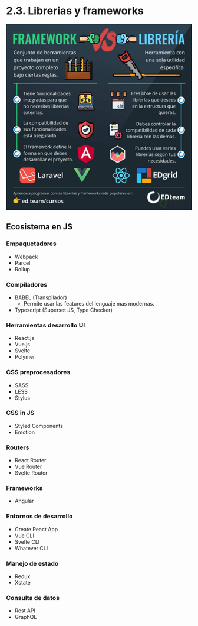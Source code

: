 # 2.3. Librerias y frameworks

![](<../../.gitbook/assets/image (2).png>)

## Ecosistema en JS

### Empaquetadores

* Webpack
* Parcel
* Rollup

### Compiladores

* BABEL (Transpilador)
  * Permite usar las features del lenguaje mas modernas.
* Typescript (Superset JS, Type Checker)

### Herramientas desarrollo UI

* React.js
* Vue.js
* Svelte
* Polymer

### CSS preprocesadores

* SASS
* LESS
* Stylus

### CSS in JS

* Styled Components
* Emotion

### Routers

* React Router
* Vue Router
* Svelte Router

### Frameworks

* Angular

### Entornos de desarrollo

* Create React App
* Vue CLI
* Svelte CLI
* Whatever CLI

### Manejo de estado

* Redux
* Xstate

### Consulta de datos

* Rest API
* GraphQL
